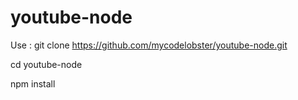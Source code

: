 youtube-node
============


Use :
git clone https://github.com/mycodelobster/youtube-node.git 

cd youtube-node

npm install

